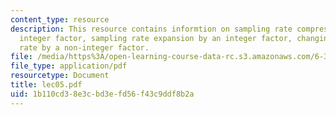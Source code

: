 ```yaml
---
content_type: resource
description: This resource contains informtion on sampling rate compression by an
  integer factor, sampling rate expansion by an integer factor, changing the sampling
  rate by a non-integer factor.
file: /media/https%3A/open-learning-course-data-rc.s3.amazonaws.com/6-341-discrete-time-signal-processing-fall-2005/1b110cd38e3cbd3efd56f43c9ddf8b2a_lec05.pdf
file_type: application/pdf
resourcetype: Document
title: lec05.pdf
uid: 1b110cd3-8e3c-bd3e-fd56-f43c9ddf8b2a
---
```

